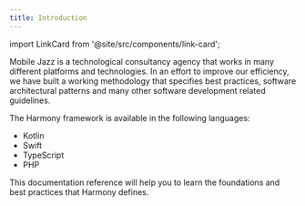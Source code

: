 ```yaml
---
title: Introduction
---
```


import LinkCard from '@site/src/components/link-card';

Mobile Jazz is a technological consultancy agency that works in many different platforms and technologies. In an effort to improve our efficiency, we have built a working methodology that specifies best practices, software architectural patterns and many other software development related guidelines.

The Harmony framework is available in the following languages:

- Kotlin
- Swift
- TypeScript
- PHP
   
This documentation reference will help you to learn the foundations and best practices that Harmony defines.

<div className="cards-row">
  <LinkCard
      href="getting-started/overview"
      title="Start"
      description="Discover how to install Harmony"
      footer="Getting Started">
  </LinkCard>
  <LinkCard
      href="fundamentals/concepts"
      title="Learn"
      description="Learn about the Harmony fundamentals"
      footer="Introduction to Harmony concepts">
  </LinkCard>
</div>

